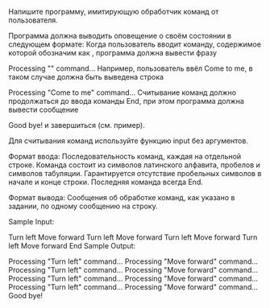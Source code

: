 Напишите программу, имитирующую обработчик команд от пользователя.

Программа должна выводить оповещение о своём состоянии в следующем формате:
Когда пользователь вводит команду, содержимое которой обозначим как <command>, программа должна вывести фразу

Processing "<command>" command...
Например, пользователь ввёл Come to me, в таком случае должна быть выведена строка

Processing "Come to me" command...
Считывание команд должно продолжаться до ввода команды End, при этом программа должна вывести сообщение

Good bye!
и завершиться (см. пример).

Для считывания команд используйте функцию input без аргументов.

Формат ввода:
Последовательность команд, каждая на отдельной строке. Команда состоит из символов латинского алфавита, пробелов и символов табуляции. Гарантируется отсутствие пробельных символов в начале и конце строки. Последняя команда всегда End.

Формат вывода:
Сообщения об обработке команд, как указано в задании, по одному сообщению на строку.

Sample Input:

Turn left
Move forward
Turn left
Move forward
Turn left
Move forward
Turn left
Move forward
End
Sample Output:

Processing "Turn left" command...
Processing "Move forward" command...
Processing "Turn left" command...
Processing "Move forward" command...
Processing "Turn left" command...
Processing "Move forward" command...
Processing "Turn left" command...
Processing "Move forward" command...
Good bye!